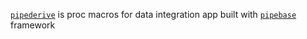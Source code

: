 [`pipederive`] is proc macros for data integration app built with [`pipebase`] framework

[`pipederive`]: https://github.com/pipebase/pipebase/tree/main/pipederive
[`pipebase`]: https://github.com/pipebase/pipebase/
